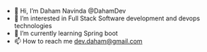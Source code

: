 - 👋 Hi, I’m Daham Navinda @DahamDev
- 👀 I’m interested in Full Stack Software development and devops technologies 
- 🌱 I’m currently learning Spring boot 
- 📫 How to reach me dev.daham@gmail.com 

<!---
DahamDev/DahamDev is a ✨ special ✨ repository because its `README.md` (this file) appears on your GitHub profile.
You can click the Preview link to take a look at your changes.
--->

